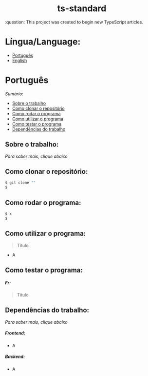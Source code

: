 <h1 align="center">ts-standard</h1>
:question: This project was created to begin new TypeScript articles.

# Língua/Language:
- [Português](#português)
- [English](#english)

# Português
*Sumário:*
- [Sobre o trabalho](#sobre-o-trabalho)
- [Como clonar o repositório](#como-clonar-o-repositório)
- [Como rodar o programa](#como-rodar-o-programa)
- [Como utilizar o programa](#como-utilizar-o-programa)
- [Como testar o programa](#como-testar-o-programa)
- [Dependências do trabalho](#dependências-do-trabalho)

## Sobre o trabalho:
*Para saber mais, clique abaixo*

## Como clonar o repositório:
```bash
$ git clone ""
$ 
```
## Como rodar o programa:
```bash
$ x
$ 
```

## Como utilizar o programa:
> Título
- A

## Como testar o programa:
##### Fr:
> Título

## Dependências do trabalho:
*Para saber mais, clique abaixo*
##### Frontend:
- A
##### Backend:
- A
